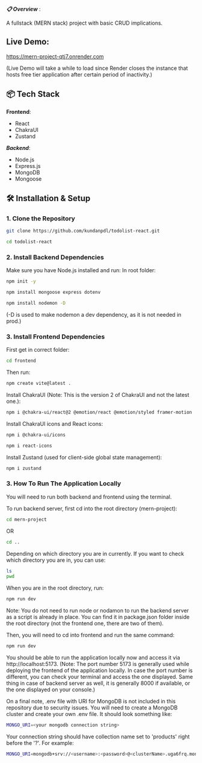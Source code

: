 **_📋 Overview_** :

A fullstack (MERN stack) project with basic CRUD implications.

## Live Demo: ###
https://mern-project-qtj7.onrender.com

(Live Demo will take a while to load since Render closes the instance that hosts free tier application after certain period of inactivity.)

## 📦 Tech Stack

**Frontend**:

- React
- ChakraUI
- Zustand

**_Backend_**:

- Node.js
- Express.js
- MongoDB
- Mongoose

## 🛠️ Installation & Setup

### 1. Clone the Repository

```bash
git clone https://github.com/kundanpdl/todolist-react.git
```

```bash
cd todolist-react
```

### 2. Install Backend Dependencies

Make sure you have Node.js installed and run:
In root folder:

```bash
npm init -y
```

```bash
npm install mongoose express dotenv
```

```bash
npm install nodemon -D
```

(-D is used to make nodemon a dev dependency, as it is not needed in prod.)

### 3. Install Frontend Dependencies

First get in correct folder:

```bash
cd frontend
```

Then run:

```bash
npm create vite@latest .
```

Install ChakraUI (Note: This is the version 2 of ChakraUI and not the latest one.):

```bash
npm i @chakra-ui/react@2 @emotion/react @emotion/styled framer-motion
```

Install ChakraUI icons and React icons:

```bash
npm i @chakra-ui/icons
```

```bash
npm i react-icons
```

Install Zustand (used for client-side global state management):

```bash
npm i zustand
```

### 3. How To Run The Application Locally

You will need to run both backend and frontend using the terminal.

To run backend server, first cd into the root directory (mern-project):

```bash
cd mern-project
```

OR

```bash
cd ..
```

Depending on which directory you are in currently. If you want to check which directory you are in, you can use:

```bash
ls
pwd
```

When you are in the root directory, run:

```bash
npm run dev
```

Note: You do not need to run node or nodamon to run the backend server as a script is already in place. You can find it in package.json folder inside the root directory (not the frontend one, there are two of them).

Then, you will need to cd into frontend and run the same command:

```bash
npm run dev
```

You should be able to run the application locally now and access it via http://localhost:5173. (Note: The port number 5173 is generally used while deploying the frontend of the application locally. In case the port number is different, you can check your terminal and access the one displayed. Same thing in case of backend server as well, it is generally 8000 if available, or the one displayed on your console.)

On a final note, .env file with URI for MongoDB is not included in this repository due to security issues. You will need to create a MongoDB cluster and create your own .env file. It should look something like:

```bash
MONGO_URI=<your mongodb connection string>
```

Your connection string should have collection name set to 'products' right before the '?'. For example:

```bash
MONGO_URI=mongodb+srv://<username>:<password>@<clusterName>.uga6frq.mongodb.net/<tableName>?retryWrites=true&w=majority&appName=<clusterName>
```
